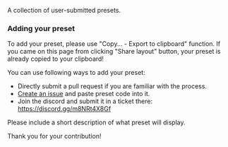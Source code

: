 A collection of user-submitted presets. 
### Adding your preset
To add your preset, please use "Copy... - Export to clipboard" function. If you came on this page from clicking "Share layout" button, your preset is already copied to your clipboard!

You can use following ways to add your preset:
- Directly submit a pull request if you are familiar with the process.
- <a href="https://github.com/NightmareXIV/Splatoon/issues/new?assignees=&labels=Preset+share&template=preset-addition-request.md&title=Preset%3A+">Create an issue</a> and paste preset code into it.
- Join the discord and submit it in a ticket there: https://discord.gg/m8NRt4X8Gf

Please include a short description of what preset will display.

Thank you for your contribution!
